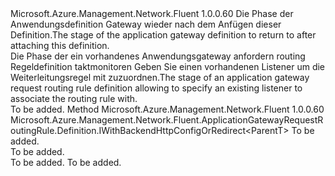 <Type Name="IWithListener&lt;ParentT&gt;" FullName="Microsoft.Azure.Management.Network.Fluent.ApplicationGatewayRequestRoutingRule.Definition.IWithListener&lt;ParentT&gt;">
  <TypeSignature Language="C#" Value="public interface IWithListener&lt;ParentT&gt;" />
  <TypeSignature Language="ILAsm" Value=".class public interface auto ansi abstract IWithListener`1&lt;ParentT&gt;" />
  <TypeSignature Language="DocId" Value="T:Microsoft.Azure.Management.Network.Fluent.ApplicationGatewayRequestRoutingRule.Definition.IWithListener`1" />
  <TypeSignature Language="VB.NET" Value="Public Interface IWithListener(Of ParentT)" />
  <TypeSignature Language="F#" Value="type IWithListener&lt;'ParentT&gt; = interface" />
  <AssemblyInfo>
    <AssemblyName>Microsoft.Azure.Management.Network.Fluent</AssemblyName>
    <AssemblyVersion>1.0.0.60</AssemblyVersion>
  </AssemblyInfo>
  <TypeParameters>
    <TypeParameter Name="ParentT" />
  </TypeParameters>
  <Interfaces />
  <Docs>
    <typeparam name="ParentT"><span data-ttu-id="22cc1-101">Die Phase der Anwendungsdefinition Gateway wieder nach dem Anfügen dieser Definition.</span><span class="sxs-lookup"><span data-stu-id="22cc1-101">The stage of the application gateway definition to return to after attaching this definition.</span></span></typeparam>
    <summary>
            <span data-ttu-id="22cc1-102">Die Phase der ein vorhandenes Anwendungsgateway anfordern routing Regeldefinition taktmonitoren Geben Sie einen vorhandenen Listener um die Weiterleitungsregel mit zuzuordnen.</span><span class="sxs-lookup"><span data-stu-id="22cc1-102">The stage of an application gateway request routing rule definition allowing to specify an existing listener to associate the routing rule with.</span></span>
            </summary>
    <remarks>To be added.</remarks>
  </Docs>
  <Members>
    <Member MemberName="FromListener">
      <MemberSignature Language="C#" Value="public Microsoft.Azure.Management.Network.Fluent.ApplicationGatewayRequestRoutingRule.Definition.IWithBackendHttpConfigOrRedirect&lt;ParentT&gt; FromListener (string name);" />
      <MemberSignature Language="ILAsm" Value=".method public hidebysig newslot virtual instance class Microsoft.Azure.Management.Network.Fluent.ApplicationGatewayRequestRoutingRule.Definition.IWithBackendHttpConfigOrRedirect`1&lt;!ParentT&gt; FromListener(string name) cil managed" />
      <MemberSignature Language="DocId" Value="M:Microsoft.Azure.Management.Network.Fluent.ApplicationGatewayRequestRoutingRule.Definition.IWithListener`1.FromListener(System.String)" />
      <MemberSignature Language="VB.NET" Value="Public Function FromListener (name As String) As IWithBackendHttpConfigOrRedirect(Of ParentT)" />
      <MemberSignature Language="F#" Value="abstract member FromListener : string -&gt; Microsoft.Azure.Management.Network.Fluent.ApplicationGatewayRequestRoutingRule.Definition.IWithBackendHttpConfigOrRedirect&lt;'ParentT&gt;" Usage="iWithListener.FromListener name" />
      <MemberType>Method</MemberType>
      <AssemblyInfo>
        <AssemblyName>Microsoft.Azure.Management.Network.Fluent</AssemblyName>
        <AssemblyVersion>1.0.0.60</AssemblyVersion>
      </AssemblyInfo>
      <ReturnValue>
        <ReturnType>Microsoft.Azure.Management.Network.Fluent.ApplicationGatewayRequestRoutingRule.Definition.IWithBackendHttpConfigOrRedirect&lt;ParentT&gt;</ReturnType>
      </ReturnValue>
      <Parameters>
        <Parameter Name="name" Type="System.String" />
      </Parameters>
      <Docs>
        <param name="name">To be added.</param>
        <summary>To be added.</summary>
        <returns>To be added.</returns>
        <remarks>To be added.</remarks>
      </Docs>
    </Member>
  </Members>
</Type>